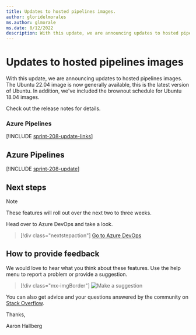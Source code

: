 ```yaml
---
title: Updates to hosted pipelines images.
author: gloridelmorales
ms.author: glmorale
ms.date: 8/12/2022
description: With this update, we are announcing updates to hosted pipelines images.  
---
```

# Updates to hosted pipelines images

With this update, we are announcing updates to hosted pipelines images. The Ubuntu 22.04 image is now generally available, this is the latest version of Ubuntu. In addition, we've included the brownout schedule for Ubuntu 18.04 images. 

Check out the release notes for details.

### Azure Pipelines

[!INCLUDE [sprint-208-update-links](includes/pipelines/sprint-208-update-links.md)]

## Azure Pipelines

[!INCLUDE [sprint-208-update](includes/pipelines/sprint-208-update.md)]

## Next steps

> [!NOTE]
> These features will roll out over the next two to three weeks.

Head over to Azure DevOps and take a look.

> [!div class="nextstepaction"] 
> [Go to Azure DevOps](https://go.microsoft.com/fwlink/?LinkId=307137&campaign=o~msft~docs~product-vsts~release-notes)

## How to provide feedback

We would love to hear what you think about these features. Use the help menu to report a problem or provide a suggestion.

> [!div class="mx-imgBorder"] 
> ![Make a suggestion](../media/make-a-suggestion.png)

You can also get advice and your questions answered by the community on [Stack Overflow](https://stackoverflow.com/questions/tagged/azure-devops).

Thanks,

Aaron Hallberg
